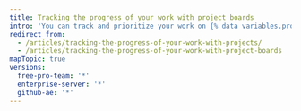 ```yaml
---
title: Tracking the progress of your work with project boards
intro: 'You can track and prioritize your work on {% data variables.product.product_name %} by creating a project board with associated issues, pull requests, and notes.'
redirect_from:
  - /articles/tracking-the-progress-of-your-work-with-projects/
  - /articles/tracking-the-progress-of-your-work-with-project-boards
mapTopic: true
versions:
  free-pro-team: '*'
  enterprise-server: '*'
  github-ae: '*'
---
```


